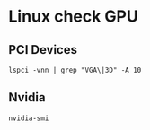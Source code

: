 # Linux check GPU

## PCI Devices

```text
lspci -vnn | grep "VGA\|3D" -A 10
```

## Nvidia

```text
nvidia-smi
```

